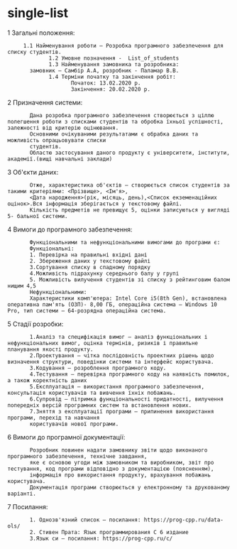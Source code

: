 # single-list

1 Загальні положення:

         1.1 Найменування роботи — Розробка програмного забезпечення для списку студентів.
                 1.2 Умовне позначення -  List_of_students
                 1.3 Найменування замовника та розробника:
           замовник — Самбір А.А, розробник - Паламар В.В.
                 1.4 Терміни початку та закінчення робіт:
                        Початок: 13.02.2020 р.
                        Закінчення: 20.02.2020 р.
2 Призначення системи:

           Дана розробка програмного забезпечення створюється з ціллю полегшення роботи з списками студентів та обробка їхньої успішності, залежності від критерію оцінювання.
           Основними очікуваними результатами є обрабка даних та можливість опрацьовувати списки
           студентів.
           Областю застосування даного продукту є університети, інститути, академії.(вищі навчальні заклади)
3 Об'єкти даних:

           Отже, характеристика об'єктів — створюється список студентів за такими критеріями: <Прізвище>, <Ім'я>, 
           <Дата народження>(рік, місяць, день),<Список екземенаційних оцінок>.Вся інформація зберігається у текстовому файлі.
           Кількість предметів не превищує 5, оцінки записуються у вигляді 5- бальної системи.
4 Вимоги до програмного забезпечення:

           Функціональними та нефункціональними вимогами до програми є:
           Функціональні:
           1. Перевірка на правильні вхідні дані
           2. Збереження даних у текстовому файлі
           3.Сортування списку в спадному порядку
           4.Можливість підрахунку середнього балу у групі
           5. Можливість вилучення студентів зі списку з рейтинговим балом нищим 4,5
           Нефункціональними:
           Характеристики комп'ютера: Intel Core i5(8th Gen), встановлена оперативна пам'ять (ОЗП)- 8,00 ГБ, операційна система — Windows 10 Pro, тип системи — 64-розрядна операційна система.
5 Стадії розробки:

           1.Аналіз та специфікація вимог — аналіз функціональних і нефункціональних вимог, оцінка термінів, ризиків і правильне планування якості продукту.
           2.Проектування — чітка послідовність проектних рішень щодо визначення структури, поведінки системи та інтерфейс користувача.
           3.Кодування — розроблення програмного коду.
           4.Тестування — перевірка програмного коду на наявність помилок, а також коректність даних
           5.Експлуатація — використання програмного забезпечення, консультація користувачів та вивчення їхніх побажань.
           6.Супровід — пітримка функціональності придатності, вилучення попередніх версій програмних систем та встановлення нових.
           7.Зняття з експлуатації програми — припинення використання програми, перехід та навчання
           користувачів нової програми.
6 Вимоги до програмної документації:

           Розробник повинен надати замовнику звіти щодо виконаного програмного забезпечення, технічне завдання, 
           яке є основою угоди між замовником та виробником, звіт про тестування, код програми відповідно з документацією (поясненням),
           інформація про використання продукту, врахування побажань користувача.
           Документація програми створюється у електронному та друкованому варіанті.
7 Посилання:

           1. Однозв'язний список — посилання: https://prog-cpp.ru/data-ols/
           2. Стивен Прата: Язык программирования С 6 издание
           3.Язык си — посилання: https://prog-cpp.ru/c/
